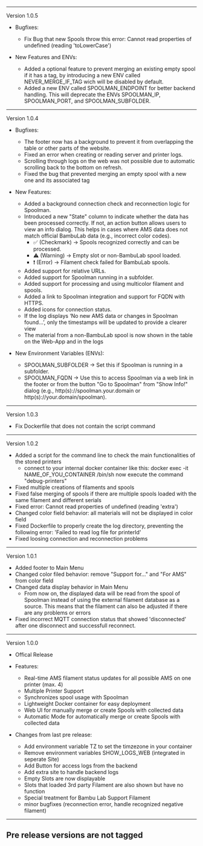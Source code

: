 -----------------------------------------------------------------------------------------------
Version 1.0.5
   - Bugfixes:
      - Fix Bug that new Spools throw this error: Cannot read properties of undefined (reading 'toLowerCase')

   - New Features and ENVs:
      - Added a optional feature to prevent merging an existing empty spool if it has a tag, by introducing a new ENV called NEVER_MERGE_IF_TAG wich will be disabled by default.
      - Added a new ENV called SPOOLMAN_ENDPOINT for better backend handling. This will deprecate the ENVs SPOOLMAN_IP, SPOOLMAN_PORT, and SPOOLMAN_SUBFOLDER.
-----------------------------------------------------------------------------------------------
Version 1.0.4
   - Bugfixes:
      - The footer now has a background to prevent it from overlapping the table or other parts of the website.
      - Fixed an error when creating or reading server and printer logs.
      - Scrolling through logs on the web was not possible due to automatic scrolling back to the bottom on refresh.
      - Fixed the bug that prevented merging an empty spool with a new one and its associated tag 

   - New Features:
      - Added a background connection check and reconnection logic for Spoolman.
      - Introduced a new "State" column to indicate whether the data has been processed correctly. If not, an action button allows users to view an info dialog. This helps in cases where AMS data does not match official BambuLab data (e.g., incorrect color codes).
         - ✅ (Checkmark) → Spools recognized correctly and can be processed.
         - ⚠️ (Warning) → Empty slot or non-BambuLab spool loaded.
         - ❗ (Error) → Filament check failed for BambuLab spools.
      - Added support for relative URLs.
      - Added support for Spoolman running in a subfolder.
      - Added support for processing and using multicolor filament and spools.
      - Added a link to Spoolman integration and support for FQDN with HTTPS.
      - Added icons for connection status.
      - If the log displays ‘No new AMS data or changes in Spoolman found…’, only the timestamps will be updated to provide a clearer view
      - The material from a non-BambuLab spool is now shown in the table on the Web-App and in the logs
   
   - New Environment Variables (ENVs):
      - SPOOLMAN_SUBFOLDER → Set this if Spoolman is running in a subfolder.
      - SPOOLMAN_FQDN → Use this to access Spoolman via a web link in the footer or from the button "Go to Spoolman" from "Show Info!" dialog (e.g., http(s)://spoolman.your.domain or http(s)://your.domain/spoolman).
-----------------------------------------------------------------------------------------------
Version 1.0.3
   - Fix Dockerfile that does not contain the script command
-----------------------------------------------------------------------------------------------
Version 1.0.2
   - Added a script for the command line to check the main functionalities of the stored printers
      - connect to your internal docker container like this: docker exec -it NAME_OF_YOU_CONTAINER /bin/sh
        now execute the command "debug-printers"
   - Fixed multiple creations of filaments and spools
   - Fixed false merging of spools if there are multiple spools loaded with the same filament and different serials
   - Fixed error: Cannot read properties of undefined (reading 'extra')
   - Changed color field behavior: all materials will not be displayed in color field
   - Fixed Dockerfile to properly create the log directory, preventing the following error: 'Failed to read log file for printerId'
   - Fixed loosing connection and reconnection problems
-----------------------------------------------------------------------------------------------
Version 1.0.1
   - Added footer to Main Menu
   - Changed color filed behavior: remove "Support for..." and "For AMS" from color field
   - Changed data display behavior in Main Menu
      - From now on, the displayed data will be read from the spool of Spoolman instead of using the external filament database as a source.
        This means that the filament can also be adjusted if there are any problems or errors
   - Fixed incorrect MQTT connection status that showed 'disconnected' after one disconnect and successfull reconnect.
-----------------------------------------------------------------------------------------------
Version 1.0.0
   - Offical Release
   - Features:
      - Real-time AMS filament status updates for all possible AMS on one printer (max. 4)
      - Multiple Printer Support
      - Synchronizes spool usage with Spoolman
      - Lightweight Docker container for easy deployment
      - Web UI for manually merge or create Spools with collected data
      - Automatic Mode for automatically merge or create Spools with collected data

   - Changes from last pre release:
      - Add environment variable TZ to set the timzezone in your container
      - Remove environment variables SHOW_LOGS_WEB (integrated in seperate Site)
      - Add Button for access logs from the backend
      - Add extra site to handle backend logs
      - Empty Slots are now displayable
      - Slots that loaded 3rd party Filament are also shown but have no function
      - Special treatment for Bambu Lab Support Filament
      - minor bugfixes (reconnection error, handle recognized negative filament)
-----------------------------------------------------------------------------------------------
Pre release versions are not tagged
----------------------------------------------------------------------------
